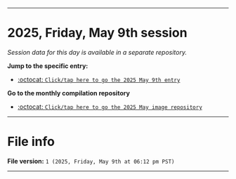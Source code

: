 
***

# 2025, Friday, May 9th session

_Session data for this day is available in a separate repository._

**Jump to the specific entry:**

- [:octocat: `Click/tap here to go the 2025 May 9th entry`](https://github.com/seanpm2001/SeansLifeArchive_Images_ModernSmurfsVillage_Y2025_V5/tree/SeansLifeArchive_ModernSmurfsVillage_Y2025_V5_Main-dev/2025/05_May/09/)

**Go to the monthly compilation repository**

- [:octocat: `Click/tap here to go the 2025 May image repository`](https://github.com/seanpm2001/SeansLifeArchive_Images_ModernSmurfsVillage_Y2025_V5/)

***

# File info

**File version:** `1 (2025, Friday, May 9th at 06:12 pm PST)`

***
